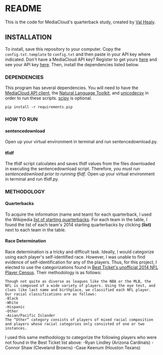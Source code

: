 # README

This is the code for MediaCloud's quarterback study, created by [Val Healy]( https://github.com/val1ant ).

## INSTALLATION

To install, save this repository to your computer.
Copy the `config.txt.template` to `config.txt` and then paste in your API key where indicated. Don't have a MediaCloud API key? Register to get yours [here]( https://core.mediacloud.org/login/register ) and see your API key [here]( https://core.mediacloud.org/admin/profile ).
Then, install the dependencies listed below.

### DEPENDENCIES

This program has several dependencies. You will need to have the [MediaCloud API client]( https://github.com/c4fcm/MediaCloud-API-Client ), the [Natural Language Toolkit]( http://www.nltk.org/ ), and [unicodecsv]( https://pypi.python.org/pypi/unicodecsv ) in order to run these scripts. [scipy]( http://www.scipy.org/ ) is optional.

```shell
pip install -r requirements.pip
```

### HOW TO RUN

#### sentencedownload
Open up your virtual environment in terminal and run sentencedownload.py.

#### tfidf
The tfidf script calculates and saves tfidf values from the files downloaded in executing the sentencedownload script. 
Therefore, *you must run sentencedownload prior to running tfidf*. 
Open up your virtual environment in terminal and run tfidf.py.

### METHODOLOGY

#### Quarterbacks
To acquire the information (name and team) for each quarterback, I used the Wikipedia [list of starting quarterbacks]( https://en.wikipedia.org/wiki/List_of_NFL_starting_quarterbacks ).
For each team in the table, I found the list of each team's 2014 starting quarterbacks by clicking **(list)** next to each team in the table. 

#### Race Determination
Race determination is a tricky and difficult task. Ideally, I would categorize using each player's self-identified race.
However, I was unable to find evidence of self-identification for any of the players.
Thus, for this project, I elected to use the categorizations found in [Best Ticket's unofficial 2014 NFL Player Census]( http://www.besttickets.com/blog/nfl-player-census-2014/ ).
Their methodology is as follows:
```
Though not quite as diverse as leagues like the NBA or the MLB, the NFL is composed of a wide variety of players. Using the eye test, and clues like last name and birthplace, we classified each NFL player. Our racial classifications are as follows:
-Black
-White
-Hispanic
-Other
-Asian/Pacific Islander
The “Other” category consists of players of mixed racial composition and players whose racial categories only consisted of one or two instances. 
```
I used this same methodology to categorize the following players who were not found in the Best Ticket list above:
-Ryan Lindley (Arizona Cardinals)
-Connor Shaw (Cleveland Browns)
-Case Keenum (Houston Texans)